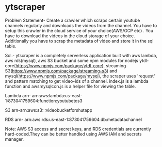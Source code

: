# ytscraper
Problem Statement-
Create a crawler which scraps certain youtube channels regularly and downloads the videos from the channel. You have to setup this crawler in the cloud service of your choice(AWS/GCP etc) . You have to download the videos in the cloud storage of your choice. Additionally you have to scrap the metadata of video and store it in the sql table.

Sol.- ytscraper is a completely serverless application built with aws lambda, aws rds(mysql), aws S3 bucket and some npm modules for nodejs ytdl-core(https://www.npmjs.com/package/ytdl-core),
streaming-S3(https://www.npmjs.com/package/streaming-s3) and mysql(https://www.npmjs.com/package/mysql), the scraper uses 'request' and pattern matching to get video-ids of a channel.
index.js is a lambda function and awsmysqlcon.js is a helper file for viewing the table.

Lambda arn- arn:aws:lambda:us-east-1:873041759604:function:youtubetos3

S3 arn-arn:aws:s3:::videobucketforshutapp

RDS arn- arn:aws:rds:us-east-1:873041759604:db:metadatachannel

Note: AWS S3 access and secret keys, and RDS credentials are currently hard-coded.They can be better handled using AWS IAM and secrets manager.

